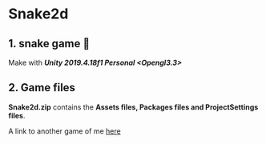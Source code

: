 # Snake2d

## 1. snake game 🐍

Make with ***Unity 2019.4.18f1 Personal <Opengl3.3>***

## 2. Game files

**Snake2d.zip** contains the **Assets files, Packages files and ProjectSettings files**.

A link to another game of me [here](https://play.unity.com/mg/other/hulk-land?fbclid=IwAR0zqkQUEsHAHnK4ah95tbOZvUldeOyQ2KhFEdFCLcq8cxHsST8XQs1m16U)

